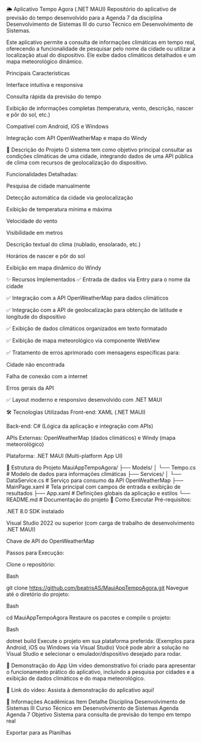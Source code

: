 🌦️ Aplicativo Tempo Agora (.NET MAUI)
Repositório do aplicativo de previsão do tempo desenvolvido para a Agenda 7 da disciplina Desenvolvimento de Sistemas III do curso Técnico em Desenvolvimento de Sistemas.

Este aplicativo permite a consulta de informações climáticas em tempo real, oferecendo a funcionalidade de pesquisar pelo nome da cidade ou utilizar a localização atual do dispositivo. Ele exibe dados climáticos detalhados e um mapa meteorológico dinâmico.

Principais Características

Interface intuitiva e responsiva

Consulta rápida da previsão do tempo

Exibição de informações completas (temperatura, vento, descrição, nascer e pôr do sol, etc.)

Compatível com Android, iOS e Windows

Integração com API OpenWeatherMap e mapa do Windy

📝 Descrição do Projeto
O sistema tem como objetivo principal consultar as condições climáticas de uma cidade, integrando dados de uma API pública de clima com recursos de geolocalização do dispositivo.

Funcionalidades Detalhadas:

Pesquisa de cidade manualmente

Detecção automática da cidade via geolocalização

Exibição de temperatura mínima e máxima

Velocidade do vento

Visibilidade em metros

Descrição textual do clima (nublado, ensolarado, etc.)

Horários de nascer e pôr do sol

Exibição em mapa dinâmico do Windy

✨ Recursos Implementados
✅ Entrada de dados via Entry para o nome da cidade

✅ Integração com a API OpenWeatherMap para dados climáticos

✅ Integração com a API de geolocalização para obtenção de latitude e longitude do dispositivo

✅ Exibição de dados climáticos organizados em texto formatado

✅ Exibição de mapa meteorológico via componente WebView

✅ Tratamento de erros aprimorado com mensagens específicas para:

Cidade não encontrada

Falha de conexão com a internet

Erros gerais da API

✅ Layout moderno e responsivo desenvolvido com .NET MAUI

🛠 Tecnologias Utilizadas
Front-end: XAML (.NET MAUI)

Back-end: C# (Lógica da aplicação e integração com APIs)

APIs Externas: OpenWeatherMap (dados climáticos) e Windy (mapa meteorológico)

Plataforma: .NET MAUI (Multi-platform App UI)

📂 Estrutura do Projeto
MauiAppTempoAgora/
├── Models/
│   └── Tempo.cs                   # Modelo de dados para informações climáticas
├── Services/
│   └── DataService.cs             # Serviço para consumo da API OpenWeatherMap
├── MainPage.xaml                  # Tela principal com campos de entrada e exibição de resultados
├── App.xaml                       # Definições globais da aplicação e estilos
└── README.md                      # Documentação do projeto
🚀 Como Executar
Pré-requisitos:

.NET 8.0 SDK instalado

Visual Studio 2022 ou superior (com carga de trabalho de desenvolvimento .NET MAUI)

Chave de API do OpenWeatherMap

Passos para Execução:

Clone o repositório:

Bash

git clone https://github.com/beatrisAS/MauiAppTempoAgora.git
Navegue até o diretório do projeto:

Bash

cd MauiAppTempoAgora
Restaure os pacotes e compile o projeto:

Bash

dotnet build
Execute o projeto em sua plataforma preferida:
(Exemplos para Android, iOS ou Windows via Visual Studio)
Você pode abrir a solução no Visual Studio e selecionar o emulador/dispositivo desejado para rodar.

🎥 Demonstração do App
Um vídeo demonstrativo foi criado para apresentar o funcionamento prático do aplicativo, incluindo a pesquisa por cidades e a exibição de dados climáticos e do mapa meteorológico.

📌 Link do vídeo: Assista à demonstração do aplicativo aqui!

📌 Informações Acadêmicas
Item	Detalhe
Disciplina	Desenvolvimento de Sistemas III
Curso	Técnico em Desenvolvimento de Sistemas
Agenda	Agenda 7
Objetivo	Sistema para consulta de previsão do tempo em tempo real

Exportar para as Planilhas
